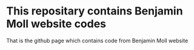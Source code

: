 # This repositary contains Benjamin Moll website codes
That is the github page which contains code from Benjamin Moll website
